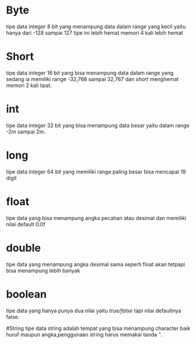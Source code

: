 # Byte 
tipe data integer 8 bit yang menampung data dalam range yang kecil 
yaitu hanya dari -128 sampai 127 tipe ini lebih hemat memori 4 kali lebih hemat 

# Short 
tipe data integer 16 bit yang bisa menampung data dalam range yang sedang ia memiliki range -32,768 sampai 32,767 dan *short* menghemat memori 2 kali lipat.

# int 
tipe data integer 32 bit yang bisa menampung data besar yaitu dalam range -2m sampai 2m.

# long 
tipe data integer 64 bit yang memiliki range paling besar bisa mencapai 19 digit

# float 
tipe data yang bisa menampung angka pecahan atau desimal
dan memiliki nilai default 0.0f

# double
tipe data yang menampung angka desimal sama seperti float akan tetpapi bisa menampung lebih banyak

# boolean
tipe data yang hanya punya dua nilai yaitu *true/false*
tapi nilai defaultnya false.

#String 
tipe data string adalah tempat yang bisa menampung character baik huruf maupun angka,penggunaan string harus memakai tanda *"*.